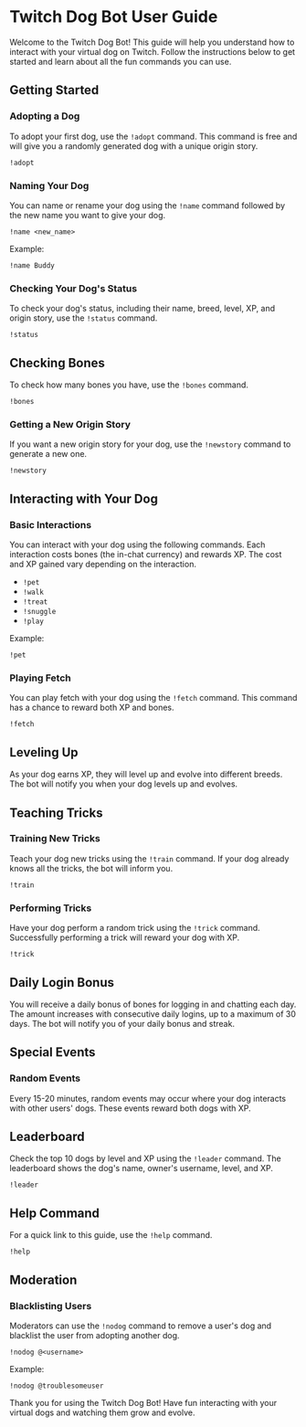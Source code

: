 
# Twitch Dog Bot User Guide

Welcome to the Twitch Dog Bot! This guide will help you understand how to interact with your virtual dog on Twitch. Follow the instructions below to get started and learn about all the fun commands you can use.

## Getting Started

### Adopting a Dog

To adopt your first dog, use the `!adopt` command. This command is free and will give you a randomly generated dog with a unique origin story.

```
!adopt
```

### Naming Your Dog

You can name or rename your dog using the `!name` command followed by the new name you want to give your dog.

```
!name <new_name>
```
Example:
```
!name Buddy
```

### Checking Your Dog's Status

To check your dog's status, including their name, breed, level, XP, and origin story, use the `!status` command.

```
!status
```

## Checking Bones

To check how many bones you have, use the `!bones` command.

```
!bones
```

### Getting a New Origin Story

If you want a new origin story for your dog, use the `!newstory` command to generate a new one.

```
!newstory
```

## Interacting with Your Dog

### Basic Interactions

You can interact with your dog using the following commands. Each interaction costs bones (the in-chat currency) and rewards XP. The cost and XP gained vary depending on the interaction.

- `!pet`
- `!walk`
- `!treat`
- `!snuggle`
- `!play`

Example:
```
!pet
```

### Playing Fetch

You can play fetch with your dog using the `!fetch` command. This command has a chance to reward both XP and bones.

```
!fetch
```

## Leveling Up

As your dog earns XP, they will level up and evolve into different breeds. The bot will notify you when your dog levels up and evolves.

## Teaching Tricks

### Training New Tricks

Teach your dog new tricks using the `!train` command. If your dog already knows all the tricks, the bot will inform you.

```
!train
```

### Performing Tricks

Have your dog perform a random trick using the `!trick` command. Successfully performing a trick will reward your dog with XP.

```
!trick
```

## Daily Login Bonus

You will receive a daily bonus of bones for logging in and chatting each day. The amount increases with consecutive daily logins, up to a maximum of 30 days. The bot will notify you of your daily bonus and streak.

## Special Events

### Random Events

Every 15-20 minutes, random events may occur where your dog interacts with other users' dogs. These events reward both dogs with XP.

## Leaderboard

Check the top 10 dogs by level and XP using the `!leader` command. The leaderboard shows the dog's name, owner's username, level, and XP.

```
!leader
```

## Help Command

For a quick link to this guide, use the `!help` command.

```
!help
```

## Moderation

### Blacklisting Users

Moderators can use the `!nodog` command to remove a user's dog and blacklist the user from adopting another dog.

```
!nodog @<username>
```
Example:
```
!nodog @troublesomeuser
```

Thank you for using the Twitch Dog Bot! Have fun interacting with your virtual dogs and watching them grow and evolve.
